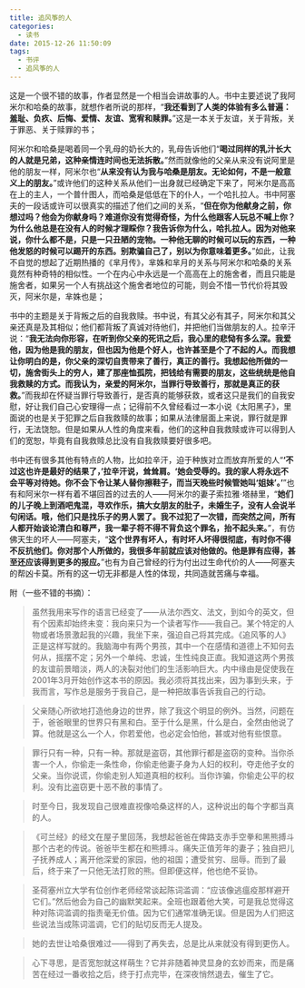 ```yaml
---
title: 追风筝的人
categories:
  - 读书
date: 2015-12-26 11:50:09
tags:
  - 书评
  - 追风筝的人
---
```


这是一个很不错的故事，作者显然是一个相当会讲故事的人。书中主要述说了我阿米尔和哈桑的故事，就想作者所说的那样，“**我还看到了人类的体验有多么普遍：羞耻、负疚、后悔、爱情、友谊、宽宥和赎罪。**”这是一本关于友谊，关于背叛，关于罪恶、关于赎罪的书；

阿米尔和哈桑是喝着同一个乳母的奶长大的，乳母告诉他们“**喝过同样的乳汁长大的人就是兄弟，这种亲情连时间也无法拆散。**”然而就像他的父亲从来没有说阿里是他的朋友一样，阿米尔也“**从来没有认为我与哈桑是朋友。无论如何，不是一般意义上的朋友。**”或许他们的这种关系从他们一出身就已经确定下来了，阿米尔是高高在上的主人，一个普什图人，而哈桑是低低在下的仆人，一个哈扎拉人。书中阿塞夫的一段话或许可以很真实的描述了他们之间的关系，“**但在你为他献身之前，你想过吗？他会为你献身吗？难道你没有觉得奇怪，为什么他跟客人玩总不喊上你？为什么他总是在没有人的时候才理睬你？我告诉你为什么，哈扎拉人。因为对他来说，你什么都不是，只是一只丑陋的宠物。一种他无聊的时候可以玩的东西，一种他发怒的时候可以踢开的东西。别欺骗自己了，别以为你意味着更多。**”如此，让我不自觉的想起了近期热播的《芈月传》，芈姝和芈月的关系与阿米尔和哈桑的关系竟然有种奇特的相似性。一个在内心中永远是一个高高在上的施舍者，而且只能是施舍者，如果另一个人有挑战这个施舍者地位的可能，则会不惜一节代价将其毁灭，阿米尔是，芈姝也是；

书中的主题是关于背叛之后的自我救赎。书中说，有其父必有其子，阿米尔和其父亲还真是及其相似；他们都背叛了真诚对待他们，并把他们当做朋友的人。拉辛汗说：“**我无法向你形容，在听到你父亲的死讯之后，我心里的悲恸有多么深。我爱他，因为他是我的朋友，但也因为他是个好人，也许甚至是个了不起的人。而我想让你明白的是，你父亲的深切自责带来了善行，真正的善行。我想起他所做的一切，施舍街头上的穷人，建了那座恤孤院，把钱给有需要的朋友，这些统统是他自我救赎的方式。而我认为，亲爱的阿米尔，当罪行导致善行，那就是真正的获救。**”而我却在怀疑当罪行导致善行，是否真的能够获救，或者这只是我们的自我安慰，好让我们自己心安理得一点；记得前不久曾经看过一本小说《太阳黑子》，里面说的也是关于犯罪之后自我救赎的故事；如果从法律层面上来说，罪行就是罪行，无法饶恕。但是如果从人性的角度来看，他们的这种自我救赎或许可以得到人们的宽恕，毕竟有自我救赎总比没有自我救赎要好很多吧。

书中还有很多其他有特点的人物，比如拉辛汗，迫于种族对立而放弃所爱的人“**‘不过这也许是最好的结果了，’拉辛汗说，耸耸肩。‘她会受辱的。我的家人将永远不会平等对待她。你不会下令让某人替你擦鞋子，而当天晚些时候管她叫‘姐妹’。’**”也有和阿米尔一样有着不堪回首的过去的人——阿米尔的妻子索拉雅·塔赫里，“**她们的儿子晚上到酒吧鬼混，寻欢作乐，搞大女朋友的肚子，未婚生子，没有人会说半句闲话。哦，他们只是找乐子的男人罢了。我不过犯了一次错，而突然之间，所有人都开始谈论清白和尊严，我一辈子将不得不背负这个罪名，抬不起头来。**”，有仿佛天生的坏人——阿塞夫，“**这个世界有坏人，有时坏人坏得很彻底，有时你不得不反抗他们。你对那个人所做的，我很多年前就应该对他做的。他是罪有应得，甚至还应该得到更多的报应。**”也有为自己曾经的行为付出过生命代价的人——阿塞夫的帮凶卡莫。所有的这一切无非都是人性的体现，共同造就苦痛与幸福。

附（一些不错的书摘）：

> 虽然我用来写作的语言已经变了——从法尔西文、法文，到如今的英文，但有个因素却始终未变：我向来只为一个读者写作——我自己。某个特定的人物或者场景激起我的兴趣，我坐下来，强迫自己将其完成。《追风筝的人》正是这样写就的。我脑海中有两个男孩，其中一个在感情和道德上不知何去何从，摇摆不定；另外一个单纯、忠诚，生性纯良正直。我知道这两个男孩的友谊前景暗淡，两人的决裂对他们的生活影响巨大。内中缘由是促使我在2001年3月开始创作这本书的原因。我必须将其找出来，因为事到头来，于我而言，写作总是服务于我自己，是一种把故事告诉我自己的行动。

> 父亲随心所欲地打造他身边的世界，除了我这个明显的例外。当然，问题在于，爸爸眼里的世界只有黑和白。至于什么是黑，什么是白，全然由他说了算。他就是这么一个人，你若爱他，也必定会怕他，甚或对他有些恨意。

> 罪行只有一种，只有一种。那就是盗窃，其他罪行都是盗窃的变种。当你杀害一个人，你偷走一条性命，你偷走他妻子身为人妇的权利，夺走他子女的父亲。当你说谎，你偷走别人知道真相的权利。当你诈骗，你偷走公平的权利。没有比盗窃更十恶不赦的事情了。

> 时至今日，我发现自己很难直视像哈桑这样的人，这种说出的每个字都当真的人。

> 《可兰经》的经文在屋子里回荡，我想起爸爸在俾路支赤手空拳和黑熊搏斗那个古老的传说。爸爸毕生都在和熊搏斗。痛失正值芳年的妻子；独自把儿子抚养成人；离开他深爱的家园，他的祖国；遭受贫穷、屈辱。而到了最后，终于来了一只他无法打败的熊。但即便这样，他也绝不妥协。

> 圣荷塞州立大学有位创作老师经常谈起陈词滥调：“应该像逃瘟疫那样避开它们。”然后他会为自己的幽默笑起来。全班也跟着他大笑，可是我总觉得这种对陈词滥调的指责毫无价值。因为它们通常准确无误。但是因为人们把这些说法当成陈词滥调，它们的贴切反而无人提及。

> 她的去世让哈桑很难过——得到了再失去，总是比从来就没有得到更伤人。

> 心下寻思，是否宽恕就这样萌生？它并非随着神灵显身的玄妙而来，而是痛苦在经过一番收拾之后，终于打点完毕，在深夜悄然退去，催生了它。
